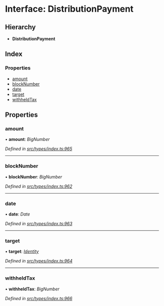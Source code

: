 # Interface: DistributionPayment

## Hierarchy

* **DistributionPayment**

## Index

### Properties

* [amount](distributionpayment.md#amount)
* [blockNumber](distributionpayment.md#blocknumber)
* [date](distributionpayment.md#date)
* [target](distributionpayment.md#target)
* [withheldTax](distributionpayment.md#withheldtax)

## Properties

###  amount

• **amount**: *BigNumber*

*Defined in [src/types/index.ts:965](https://github.com/PolymathNetwork/polymesh-sdk/blob/23062de4/src/types/index.ts#L965)*

___

###  blockNumber

• **blockNumber**: *BigNumber*

*Defined in [src/types/index.ts:962](https://github.com/PolymathNetwork/polymesh-sdk/blob/23062de4/src/types/index.ts#L962)*

___

###  date

• **date**: *Date*

*Defined in [src/types/index.ts:963](https://github.com/PolymathNetwork/polymesh-sdk/blob/23062de4/src/types/index.ts#L963)*

___

###  target

• **target**: *[Identity](../classes/identity.md)*

*Defined in [src/types/index.ts:964](https://github.com/PolymathNetwork/polymesh-sdk/blob/23062de4/src/types/index.ts#L964)*

___

###  withheldTax

• **withheldTax**: *BigNumber*

*Defined in [src/types/index.ts:966](https://github.com/PolymathNetwork/polymesh-sdk/blob/23062de4/src/types/index.ts#L966)*
